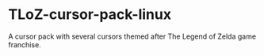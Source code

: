 # TLoZ-cursor-pack-linux
A cursor pack with several cursors themed after The Legend of Zelda game franchise.
